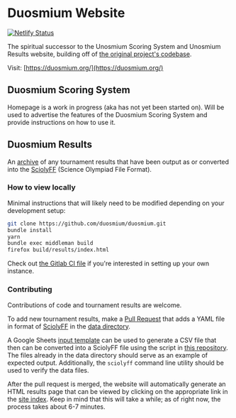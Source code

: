 # Duosmium Website

[![Netlify Status](https://api.netlify.com/api/v1/badges/d7b80fa4-c65d-4e6d-bd4d-287b5ddd2473/deploy-status)](https://app.netlify.com/sites/practical-khorana-15675a/deploys)

The spiritual successor to the Unosmium Scoring System and Unosmium Results website, building off of [the original project's codebase](https://github.com/unosmium).

Visit: [https://duosmium.org/](https://duosmium.org/)

## Duosmium Scoring System

Homepage is a work in progress (aka has not yet been started on). Will be used
to advertise the features of the Duosmium Scoring System and provide
instructions on how to use it.

## Duosmium Results

An [archive](https://duosmium.org/results/) of any tournament results
that have been output as or converted into the
[SciolyFF](https://github.com/duosmium/sciolyff) (Science Olympiad File Format).

### How to view locally

Minimal instructions that will likely need to be modified depending on your
development setup:
```sh
git clone https://github.com/duosmium/duosmium.git
bundle install
yarn
bundle exec middleman build
firefox build/results/index.html
```

Check out [the Gitlab CI file](https://github.com/duosmium/duosmium/blob/master/.gitlab-ci.yml) if you're interested in setting up your own instance.

### Contributing

Contributions of code and tournament results are welcome.

To add new tournament results, make a [Pull
Request](https://help.github.com/en/articles/creating-a-pull-request) that adds
a YAML file in format of [SciolyFF](https://github.com/duosmium/sciolyff) in the
[data directory](/data).

A Google Sheets [input
template](https://duosmium.org/input-template)
can be used to generate a CSV file that then can be converted into a SciolyFF
file using the script in [this
repository](https://github.com/duosmium/sciolyff-conversions).  The files
already in the data directory should serve as an example of expected output.
Additionally, the `sciolyff` command line utility should be used to verify the
data files.

After the pull request is merged, the website will automatically generate an
HTML results page that can be viewed by clicking on the appropriate link in the
[site index](https://duosmium.org/results/). Keep in mind that this will take a while; as of right now, the process takes about 6-7 minutes.
